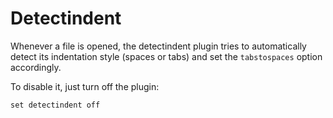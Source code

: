 # Detectindent

Whenever a file is opened, the detectindent plugin tries to automatically
detect its indentation style (spaces or tabs) and set the `tabstospaces`
option accordingly.

To disable it, just turn off the plugin:

```
set detectindent off
```
